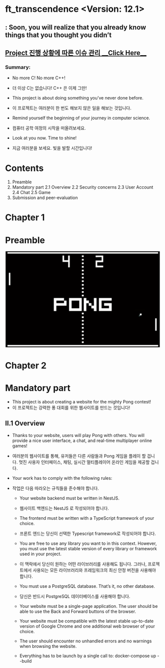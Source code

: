 # ft_transcendence <Version: 12.1>
## : Soon, you will realize that you already know things that you thought you didn’t

## [Project 진행 상황에 따른 이슈 관리 \_\_Click Here\_\_ ](https://github.com/orgs/5GoInMul-Transcendence/projects/2/views/1)

### Summary:
- No more C! No more C++!
- 더 이상 C는 없습니다! C++ 은 이제 그만!

- This project is about doing something you’ve never done before.
- 이 프로젝트는 여러분이 한 번도 해보지 않은 일을 해보는 것입니다.

- Remind yourself the beginning of your journey in computer science.
- 컴퓨터 공학 여정의 시작을 떠올려보세요.

- Look at you now. Time to shine!
- 지금 여러분을 보세요. 빛을 발할 시간입니다!

# Contents
1. Preamble
2. Mandatory part
    2.1 Overview
    2.2 Security concerns
    2.3 User Account
    2.4 Chat
    2.5 Game
3. Submission and peer-evaluation

# Chapter 1
# Preamble
![Alt text](readme_contents/image.png)

# Chapter 2
# Mandatory part
- This project is about creating a website for the mighty Pong contest!
- 이 프로젝트는 강력한 퐁 대회를 위한 웹사이트를 만드는 것입니다!

## II.1 Overview
- Thanks to your website, users will play Pong with others. You will provide a nice user interface, a chat, and real-time multiplayer online games!
- 여러분의 웹사이트를 통해, 유저들은 다른 사람들과 Pong 게임을 플레이 할 겁니다. 멋진 사용자 인터페이스, 채팅, 실시간 멀티플레이어 온라인 게임을 제공할 겁니다.

- Your work has to comply with the following rules:
- 작업은 다음 따라오는 규칙들을 준수해야 합니다.

    - Your website backend must be written in NestJS.
    - 웹사이트 백엔드는 NestJS 로 작성되어야 합니다.

    - The frontend must be written with a TypeScript framework of your choice.
    - 프론트 엔드는 당신이 선택한 Typescript framework로 작성되어야 합니다.

    - You are free to use any library you want to in this context. However, you must use the latest stable version of every library or framework used in your project.
    - 이 맥락에서 당신이 원하는 어떤 라이브러리를 사용해도 됩니다. 그러나, 프로젝트에서 사용되는 모든 라이브러리와 프레임워크의 최신 안정 버전을 사용해야 합니다.

    - You must use a PostgreSQL database. That’s it, no other database.
    - 당신은 반드시 PostgreSQL 데이터베이스를 사용해야 합니다. 
    - Your website must be a single-page application. The user should be able to use the Back and Forward buttons of the browser.
    - Your website must be compatible with the latest stable up-to-date version of
    Google Chrome and one additional web browser of your choice.
    - The user should encounter no unhandled errors and no warnings when browsing the website.
    - Everything has to be launch by a single call to: docker-compose up --build